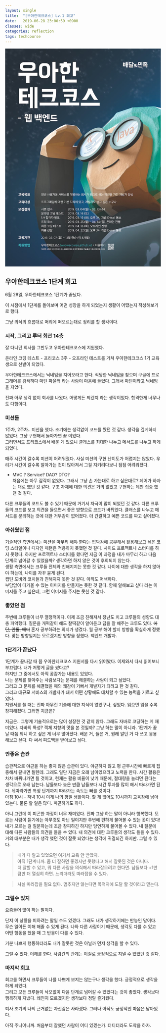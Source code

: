 ```yaml
---
layout: single
title:  "[우아한테크코스] Lv.1 회고"
date:   2019-06-28 23:00:59 +0900
classes: wide
categories: reflection
tags: techcourse
---
```


![techcourse poster](/assets/img/reflection/techcourse_poster.jpeg)

## 우아한테크코스 1단계 회고

6월 28일, 우아한테크코스 1단계가 끝났다.

이 시점에서 1단계를 돌아보며 어떤 성장을 하게 되었는지 생활이 어땠는지 작성해보기로 했다.

그냥 의식의 흐름대로 머리에 떠오르는대로 정리를 할 생각이다.

### 시작, 그리고 루터 회관 14층

잘 다니던 회사를 그만두고 우아한테크코스에 지원했다.

온라인 코딩 테스트 - 프리코스 3주 - 오프라인 테스트를 거쳐 우아한테크코스 1기 교육생으로 선발이 되었다.

우아한테크코스에서는 닉네임을 지어오라고 한다. 적당한 닉네임을 찾으며 구글에 프로그래머를 검색하다 마틴 파울러 라는 사람이 마음에 들었다. 그래서 마틴이라고 닉네임을 지었다.

진짜 아무 생각 없이 회사를 나왔다. 어떻게든 되겠지 라는 생각이었다. 합격한게 너무나도 다행이다.

### 미션들

1주차, 2주차.. 미션을 했다. 초기에는 생각없이 코드를 짰던 것 같다. 생각을 깊게하지 않았다. 그냥 구현해서 돌아가면 끝 이었다.  
그러면서도 프리코스에서 배운 게 있으니 클래스를 최대한 나누고 메서드를 나누고 하게 되었다.

매주 시간이 갈수록 미션이 어려워졌다. 사실 미션의 구현 난이도가 어렵지는 않았다. 우리가 시간이 갈수록 알아가는 것이 많아져서 그걸 지키려다보니 점점 어려워졌다.

- MVC ? Service? DAO? DTO?  
    처음에는 아무 감각이 없었다. 그래서 그냥 손 가는대로 하고 싶은대로? 페어가 하자는 대로 했던 것 같다. 구조 자체에 대한 의견은 거의 없었고 구현하는 데만 집중 했던 것 같다.

다른 크루들의 코드도 볼 수 있기 때문에 거기서 자극이 많이 되었던 것 같다. 다른 크루들의 코드를 보고 의견을 들으면서 좋은 방향으로 코드가 바뀌었다. 클래스를 나누고 메서드를 분리하는 것에 대한 거부감이 없어졌다. 더 간결하고 예쁜 코드를 짜고 싶어졌다.

### 아쉬웠던 점

기술적인 측면에서는 미션을 마무리 해야 한다는 압박감에 공부해서 활용해보고 싶은 코딩 스타일이나 디자인 패턴은 적용하지 못했던 것 같다. 사이드 프로젝트나 스터디를 하지 못했다. 하지만 프로젝트나 스터디를 했다면 지금 이 과정을 내가 마무리 하고 다음 단계로 넘어갈 수 있었을까? 생각하면 하지 않은 것이 후회되지 않는다.  
생활 측면에서는 크루들 전체와 친해지지는 못한 것 같다. 나이에 대한 생각을 하지 않아야 하는데, 나이를 자꾸 묻게 된다.  
캡틴 포비와 코치들과 친해지지 못한 것 같다. 아직도 어색하다.  
부담없이 다가올 수 있는 이미지를 만들지는 못한 것 같다. 함께 일해보고 싶다 라는 이미지를 주고 싶은데, 그런 이미지를 주지는 못한 것 같다.

### 좋았던 점

주변에 크루들이 너무 열정적이다. 이제 조금 친해져서 장난도 치고 크루들의 성향도 대충 파악했다. 질문을 개떡같이 해도 찰떡같이 알아듣고 답을 잘 해주는 크루도 있다. ~~에단, 안돌, 베디~~
혼자 공부하려는 의지가 생겼다. 뭘 공부 해야 할지 방향을 확실하게 정했다. 맞는 방향일지는 모르겠지만 방향을 정했다. 백엔드 개발자.

### 1단계가 끝났다

1단계가 끝나갈 때 쯤 우아한테크코스 지원서를 다시 읽어봤다. 이제와서 다시 읽어보니 부끄럽다. 내가 저렇게 글을 썼다고?  
하지만 그 중에서도 아직 공감가는 내용도 있었다.  
나는 문제를 찾아주는 사람보다는 문제를 해결하는 사람이 되고 싶었다.  
그리고 그 문제를 해결했을 때의 쾌감이 기뻐서 개발자가 되려고 한 것 같다.  
그리고 대규모 서비스의 개발자가 돼서 어떤 상황에도 대처할 수 있는 능력을 기르고 싶었다.  
지원서를 쓸 때는 진짜 아무런 기술에 대한 지식이 없었구나, 싶었다. 읽으면 읽을 수록 창피해졌다. 그러면 지금은?

지금은.. 그렇게 기술적으로는 많이 성장한 것 같지 않다. 그래도 자바로 코딩하는 게 재미있다. 자바의 특성? 객체 지향의 맛을 본 것일까? 그냥 하는 말이 아니라. 1단계가 끝날 때쯤 되니 하고 싶은 게 너무 많아졌다. 배운 거, 들은 거, 원래 알던 거 다 쓰고 응용해보고 싶다. 다 써서 피드백을 받아보고 싶다.

### 안좋은 습관

습관적으로 야근을 하는 좋지 않은 습관이 있다. 야근하지 않고 평 근무시간에 빠르게 집중해서 끝내면 될텐데. 그래도 일단 지금은 오래 남아있으려고 노력을 한다. 시간 활용은 차차 바꿔나가면 될 것이고, 현재는 활용 비율이 낮기 때문에, 절대량을 늘리면 된다는 생각으로 오래 남는다. 남들보다 늦은 만큼 남들보다 시간 투자를 많이 해서 따라가면 된다. 뒤따라가면 특정 단계까지 따라가는 속도는 빠를 것이다.  
아침 10시 - 저녁 10시 이게 나의 평일 생활이다. 할 게 없어도 10시까지 교육장에 남아있는다. 물론 할 일은 많다. 피곤하기도 하다.

아니 그런데 이 피곤한 과정이 너무 재미있다. 진짜 그냥 하는 말이 아니라 행복했다. 모르는 사람이 듣기에는 아무것도 아닌 일이지만 주변에 편하게 물어볼 수 있는 곳이 있다! 내가 모르는 걸 질문하는데 조금 창피하긴 하지만 당연하게 물어볼 수 있다. 내 질문에 대해 다른 사람들의 의견을 들을 수 있다. 내 의견에 대한 크루들의 생각도 들을 수 있다. 거의 대부분은 내가 생각 했던 것이 잘못 되었다는 생각에 귀결되긴 하지만. 그럴 수 있다.

> 내가 다 알고 있었으면 여기서 교육 안 받았지.  
> 아직 1단계니까. 좀 더 잘하면 좋겠지만 못했다고 해서 잘못된 것은 아니다.  
> 더 잘할 수 있고, 뭐 다른 사람을 의식해서 따라잡으려고 한다면. 남들보다 +1만큼만 더 열심히 하면. 느리더라도 따라잡을 수 있다.

> 사실 따라잡을 필요 없다. 멈추지만 않는다면 목적지에 도달 할 것이라고 믿는다.

### 그럴수 있지

요즘들어 많이 하는 말이다.

단지 이 상황을 피하려는 말일 수도 있겠다. 그래도 내가 생각하기에는 만능인 말이다. 무슨 일이든 이해 해줄 수 있게 된다. 나와 다른 사람이기 때문에, 생각도 다를 수 있고 어떤 행동을 했을 때 그 반응이 다를 수 있다.

기분 나쁘게 행동하더라도 내가 잘못한 것은 아닐까 먼저 생각을 할 수 있다.

그럴 수 있다. 이해를 한다. 사람간의 관계는 이걸로 긍정적으로 지낼 수 있었던 것 같다.

### 마지막 회고

회고를 하면서 크루들이 나를 나쁘게 보지는 않는구나 생각을 했다. 긍정적으로 생각을 하게 되었다.  
그리고 모든 크루들이 낙오없이 다음 단계로 넘어갈 수 있었다는 것이 좋았다. 생각보다 행복하게 지냈다. 왜인지 모르겠지만 생각보다 정말 즐거웠다.

퇴사 초기의 나의 근거없는 자신감은 사라졌다. 그러나 아직도 긍정적인 마음은 남아있다.

아직 주니어니까. 처음부터 잘했던 사람이 어디 있겠는가. 더디더라도 도착을 하자.
